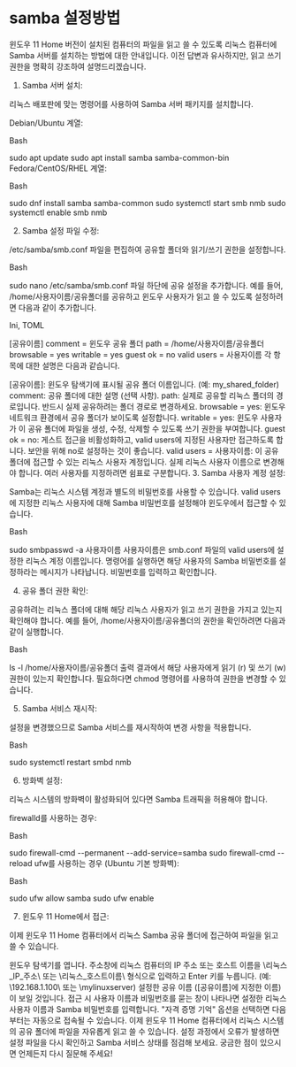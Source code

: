 # samba 설정방법

윈도우 11 Home 버전이 설치된 컴퓨터의 파일을 읽고 쓸 수 있도록 리눅스 컴퓨터에 Samba 서버를 설치하는 방법에 대한 안내입니다. 이전 답변과 유사하지만, 읽고 쓰기 권한을 명확히 강조하여 설명드리겠습니다.

1. Samba 서버 설치:

리눅스 배포판에 맞는 명령어를 사용하여 Samba 서버 패키지를 설치합니다.

Debian/Ubuntu 계열:

Bash

sudo apt update
sudo apt install samba samba-common-bin
Fedora/CentOS/RHEL 계열:

Bash

sudo dnf install samba samba-common
sudo systemctl start smb nmb
sudo systemctl enable smb nmb

2. Samba 설정 파일 수정:

/etc/samba/smb.conf 파일을 편집하여 공유할 폴더와 읽기/쓰기 권한을 설정합니다.

Bash

sudo nano /etc/samba/smb.conf
파일 하단에 공유 설정을 추가합니다. 예를 들어, /home/사용자이름/공유폴더를 공유하고 윈도우 사용자가 읽고 쓸 수 있도록 설정하려면 다음과 같이 추가합니다.

Ini, TOML

[공유이름]
   comment = 윈도우 공유 폴더
   path = /home/사용자이름/공유폴더
   browsable = yes
   writable = yes
   guest ok = no
   valid users = 사용자이름
각 항목에 대한 설명은 다음과 같습니다.

[공유이름]: 윈도우 탐색기에 표시될 공유 폴더 이름입니다. (예: my_shared_folder)
comment: 공유 폴더에 대한 설명 (선택 사항).
path: 실제로 공유할 리눅스 폴더의 경로입니다. 반드시 실제 공유하려는 폴더 경로로 변경하세요.
browsable = yes: 윈도우 네트워크 환경에서 공유 폴더가 보이도록 설정합니다.
writable = yes: 윈도우 사용자가 이 공유 폴더에 파일을 생성, 수정, 삭제할 수 있도록 쓰기 권한을 부여합니다.
guest ok = no: 게스트 접근을 비활성화하고, valid users에 지정된 사용자만 접근하도록 합니다. 보안을 위해 no로 설정하는 것이 좋습니다.
valid users = 사용자이름: 이 공유 폴더에 접근할 수 있는 리눅스 사용자 계정입니다. 실제 리눅스 사용자 이름으로 변경해야 합니다. 여러 사용자를 지정하려면 쉼표로 구분합니다.
3. Samba 사용자 계정 설정:

Samba는 리눅스 시스템 계정과 별도의 비밀번호를 사용할 수 있습니다. valid users에 지정한 리눅스 사용자에 대해 Samba 비밀번호를 설정해야 윈도우에서 접근할 수 있습니다.

Bash

sudo smbpasswd -a 사용자이름
사용자이름은 smb.conf 파일의 valid users에 설정한 리눅스 계정 이름입니다. 명령어를 실행하면 해당 사용자의 Samba 비밀번호를 설정하라는 메시지가 나타납니다. 비밀번호를 입력하고 확인합니다.

4. 공유 폴더 권한 확인:

공유하려는 리눅스 폴더에 대해 해당 리눅스 사용자가 읽고 쓰기 권한을 가지고 있는지 확인해야 합니다. 예를 들어, /home/사용자이름/공유폴더의 권한을 확인하려면 다음과 같이 실행합니다.

Bash

ls -l /home/사용자이름/공유폴더
출력 결과에서 해당 사용자에게 읽기 (r) 및 쓰기 (w) 권한이 있는지 확인합니다. 필요하다면 chmod 명령어를 사용하여 권한을 변경할 수 있습니다.

5. Samba 서비스 재시작:

설정을 변경했으므로 Samba 서비스를 재시작하여 변경 사항을 적용합니다.

Bash

sudo systemctl restart smbd nmb

6. 방화벽 설정:

리눅스 시스템의 방화벽이 활성화되어 있다면 Samba 트래픽을 허용해야 합니다.

firewalld를 사용하는 경우:

Bash

sudo firewall-cmd --permanent --add-service=samba
sudo firewall-cmd --reload
ufw를 사용하는 경우 (Ubuntu 기본 방화벽):

Bash

sudo ufw allow samba
sudo ufw enable

7. 윈도우 11 Home에서 접근:

이제 윈도우 11 Home 컴퓨터에서 리눅스 Samba 공유 폴더에 접근하여 파일을 읽고 쓸 수 있습니다.

윈도우 탐색기를 엽니다.
주소창에 리눅스 컴퓨터의 IP 주소 또는 호스트 이름을 \\리눅스_IP_주소\ 또는 \\리눅스_호스트이름\ 형식으로 입력하고 Enter 키를 누릅니다. (예: \\192.168.1.100\ 또는 \\mylinuxserver\)
설정한 공유 이름 ([공유이름]에 지정한 이름)이 보일 것입니다.
접근 시 사용자 이름과 비밀번호를 묻는 창이 나타나면 설정한 리눅스 사용자 이름과 Samba 비밀번호를 입력합니다. "자격 증명 기억" 옵션을 선택하면 다음부터는 자동으로 접속될 수 있습니다.
이제 윈도우 11 Home 컴퓨터에서 리눅스 시스템의 공유 폴더에 파일을 자유롭게 읽고 쓸 수 있습니다. 설정 과정에서 오류가 발생하면 설정 파일을 다시 확인하고 Samba 서비스 상태를 점검해 보세요. 궁금한 점이 있으시면 언제든지 다시 질문해 주세요!